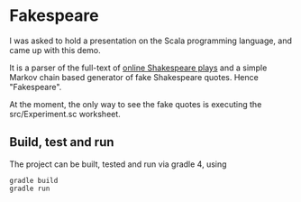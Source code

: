# Fakespeare

I was asked to hold a presentation on the Scala programming language, and came up with this demo. 

It is a parser of the full-text of [online Shakespeare plays](http://shakespeare.mit.edu/index.html) and a simple Markov chain based generator of fake Shakespeare quotes. Hence "Fakespeare".

At the moment, the only way to see the fake quotes is executing the src/Experiment.sc worksheet.

## Build, test and run

The project can be built, tested and run via gradle 4, using

    gradle build
    gradle run

